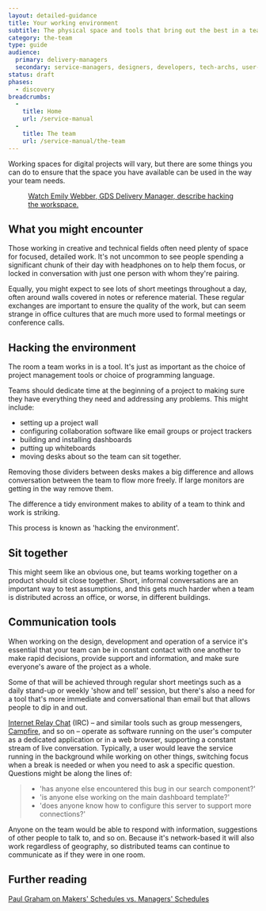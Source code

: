 ```yaml
---
layout: detailed-guidance
title: Your working environment
subtitle: The physical space and tools that bring out the best in a team
category: the-team
type: guide
audience:
  primary: delivery-managers
  secondary: service-managers, designers, developers, tech-archs, user-researchers, performance-analysts
status: draft
phases:
  - discovery
breadcrumbs:
  -
    title: Home
    url: /service-manual
  -
    title: The team
    url: /service-manual/the-team
---
```


Working spaces for digital projects will vary, but there are some things you can do to ensure that the space you have available can be used in the way your team needs.

<figure class="media-player-wrapper video"><a href="https://www.youtube.com/watch?v=2rAE6c6cSM4">Watch Emily Webber, GDS Delivery Manager, describe hacking the workspace.</a></figure>

## What you might encounter

Those working in creative and technical fields often need plenty of space for focused, detailed work. It's not uncommon to see people spending a significant chunk of their day with headphones on to help them focus, or locked in conversation with just one person with whom they're pairing.

Equally, you might expect to see lots of short meetings throughout a day, often around walls covered in notes or reference material. These regular exchanges are important to ensure the quality of the work, but can seem strange in office cultures that are much more used to formal meetings or conference calls.

## Hacking the environment

The room a team works in is a tool. It's just as important as the choice of project management tools or choice of programming language.

Teams should dedicate time at the beginning of a project to making sure they have everything they need and addressing any problems. This might include:

* setting up a project wall
* configuring collaboration software like email groups or project trackers
* building and installing dashboards
* putting up whiteboards
* moving desks about so the team can sit together.

Removing those dividers between desks makes a big difference and allows conversation between the team to flow more freely. If large monitors are getting in the way remove them.

The difference a tidy environment makes to ability of a team to think and work is striking.

This process is known as 'hacking the environment'.

## Sit together

This might seem like an obvious one, but teams working together on a product should sit close together. Short, informal conversations are an important way to test assumptions, and this gets much harder when a team is distributed across an office, or worse, in different buildings.

## Communication tools

When working on the design, development and operation of a service it's essential that your team can be in constant contact with one another to make rapid decisions, provide support and information, and make sure everyone's aware of the project as a whole.

Some of that will be achieved through regular short meetings such as a daily stand-up or weekly 'show and tell' session, but there's also a need for a tool that's more immediate and conversational than email but that allows people to dip in and out.

[Internet Relay Chat](http://en.wikipedia.org/wiki/Internet_Relay_Chat) (IRC) – and similar tools such as group messengers, [Campfire](http://campfirenow.com/), and so on – operate as software running on the user's computer as a dedicated application or in a web browser, supporting a constant stream of live conversation. Typically, a user would leave the service running in the background while working on other things, switching focus when a break is needed or when you need to ask a specific question. Questions might be along the lines of:

>* 'has anyone else encountered this bug in our search component?'
>* 'is anyone else working on the main dashboard template?'
>* 'does anyone know how to configure this server to support more connections?'

Anyone on the team would be able to respond with information, suggestions of other people to talk to, and so on. Because it's network-based it will also work regardless of geography, so distributed teams can continue to communicate as if they were in one room.

## Further reading
[Paul Graham on Makers' Schedules vs. Managers' Schedules](http://www.paulgraham.com/makersschedule.html)
